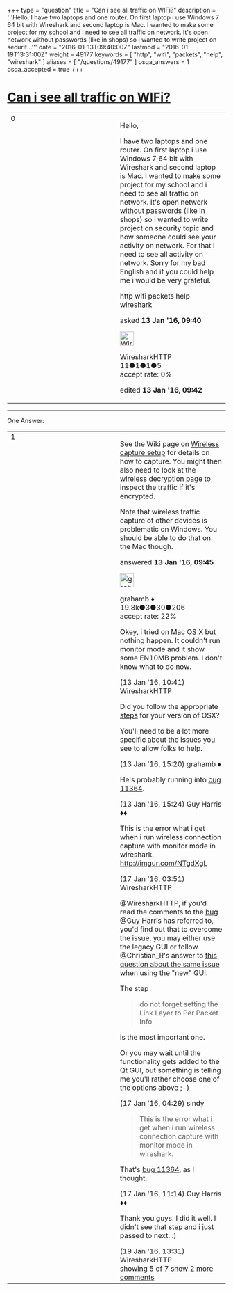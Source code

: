 +++
type = "question"
title = "Can i see all traffic on WIFi?"
description = '''Hello,  I have two laptops and one router. On first laptop i use Windows 7 64 bit with Wireshark and second laptop is Mac. I wanted to make some project for my school and i need to see all traffic on network. It&#x27;s open network without passwords (like in shops) so i wanted to write project on securit...'''
date = "2016-01-13T09:40:00Z"
lastmod = "2016-01-19T13:31:00Z"
weight = 49177
keywords = [ "http", "wifi", "packets", "help", "wireshark" ]
aliases = [ "/questions/49177" ]
osqa_answers = 1
osqa_accepted = true
+++

<div class="headNormal">

# [Can i see all traffic on WIFi?](/questions/49177/can-i-see-all-traffic-on-wifi)

</div>

<div id="main-body">

<div id="askform">

<table id="question-table" style="width:100%;"><colgroup><col style="width: 50%" /><col style="width: 50%" /></colgroup><tbody><tr class="odd"><td style="width: 30px; vertical-align: top"><div class="vote-buttons"><span id="post-49177-upvote" class="ajax-command post-vote up" rel="nofollow" title="I like this post (click again to cancel)"> </span><div id="post-49177-score" class="post-score" title="current number of votes">0</div><span id="post-49177-downvote" class="ajax-command post-vote down" rel="nofollow" title="I dont like this post (click again to cancel)"> </span> <span id="favorite-mark" class="ajax-command favorite-mark" rel="nofollow" title="mark/unmark this question as favorite (click again to cancel)"> </span><div id="favorite-count" class="favorite-count"></div></div></td><td><div id="item-right"><div class="question-body"><p>Hello,</p><p>I have two laptops and one router. On first laptop i use Windows 7 64 bit with Wireshark and second laptop is Mac. I wanted to make some project for my school and i need to see all traffic on network. It's open network without passwords (like in shops) so i wanted to write project on security topic and how someone could see your activity on network. For that i need to see all activity on network. Sorry for my bad English and if you could help me i would be very grateful.</p></div><div id="question-tags" class="tags-container tags"><span class="post-tag tag-link-http" rel="tag" title="see questions tagged &#39;http&#39;">http</span> <span class="post-tag tag-link-wifi" rel="tag" title="see questions tagged &#39;wifi&#39;">wifi</span> <span class="post-tag tag-link-packets" rel="tag" title="see questions tagged &#39;packets&#39;">packets</span> <span class="post-tag tag-link-help" rel="tag" title="see questions tagged &#39;help&#39;">help</span> <span class="post-tag tag-link-wireshark" rel="tag" title="see questions tagged &#39;wireshark&#39;">wireshark</span></div><div id="question-controls" class="post-controls"></div><div class="post-update-info-container"><div class="post-update-info post-update-info-user"><p>asked <strong>13 Jan '16, 09:40</strong></p><img src="https://secure.gravatar.com/avatar/3fd77f3186dc7d7b6e1772fd8f2a48db?s=32&amp;d=identicon&amp;r=g" class="gravatar" width="32" height="32" alt="WiresharkHTTP&#39;s gravatar image" /><p><span>WiresharkHTTP</span><br />
<span class="score" title="11 reputation points">11</span><span title="1 badges"><span class="badge1">●</span><span class="badgecount">1</span></span><span title="1 badges"><span class="silver">●</span><span class="badgecount">1</span></span><span title="5 badges"><span class="bronze">●</span><span class="badgecount">5</span></span><br />
<span class="accept_rate" title="Rate of the user&#39;s accepted answers">accept rate:</span> <span title="WiresharkHTTP has no accepted answers">0%</span></p></div><div class="post-update-info post-update-info-edited"><p><span> edited <strong>13 Jan '16, 09:42</strong> </span></p></div></div><div id="comments-container-49177" class="comments-container"></div><div id="comment-tools-49177" class="comment-tools"></div><div class="clear"></div><div id="comment-49177-form-container" class="comment-form-container"></div><div class="clear"></div></div></td></tr></tbody></table>

------------------------------------------------------------------------

<div class="tabBar">

<span id="sort-top"></span>

<div class="headQuestions">

One Answer:

</div>

</div>

<span id="49178"></span>

<div id="answer-container-49178" class="answer accepted-answer">

<table style="width:100%;"><colgroup><col style="width: 50%" /><col style="width: 50%" /></colgroup><tbody><tr class="odd"><td style="width: 30px; vertical-align: top"><div class="vote-buttons"><span id="post-49178-upvote" class="ajax-command post-vote up" rel="nofollow" title="I like this post (click again to cancel)"> </span><div id="post-49178-score" class="post-score" title="current number of votes">1</div><span id="post-49178-downvote" class="ajax-command post-vote down" rel="nofollow" title="I dont like this post (click again to cancel)"> </span> <span class="accept-answer on" rel="nofollow" title="WiresharkHTTP has selected this answer as the correct answer"> </span></div></td><td><div class="item-right"><div class="answer-body"><p>See the Wiki page on <a href="https://wiki.wireshark.org/CaptureSetup/WLAN">Wireless capture setup</a> for details on how to capture. You might then also need to look at the <a href="https://wiki.wireshark.org/HowToDecrypt802.11">wireless decryption page</a> to inspect the traffic if it's encrypted.</p><p>Note that wireless traffic capture of other devices is problematic on Windows. You should be able to do that on the Mac though.</p></div><div class="answer-controls post-controls"></div><div class="post-update-info-container"><div class="post-update-info post-update-info-user"><p>answered <strong>13 Jan '16, 09:45</strong></p><img src="https://secure.gravatar.com/avatar/d2a7e24ca66604c749c7c88c1da8ff78?s=32&amp;d=identicon&amp;r=g" class="gravatar" width="32" height="32" alt="grahamb&#39;s gravatar image" /><p><span>grahamb ♦</span><br />
<span class="score" title="19834 reputation points"><span>19.8k</span></span><span title="3 badges"><span class="badge1">●</span><span class="badgecount">3</span></span><span title="30 badges"><span class="silver">●</span><span class="badgecount">30</span></span><span title="206 badges"><span class="bronze">●</span><span class="badgecount">206</span></span><br />
<span class="accept_rate" title="Rate of the user&#39;s accepted answers">accept rate:</span> <span title="grahamb has 274 accepted answers">22%</span></p></div></div><div id="comments-container-49178" class="comments-container"><span id="49181"></span><div id="comment-49181" class="comment"><div id="post-49181-score" class="comment-score"></div><div class="comment-text"><p>Okey, i tried on Mac OS X but nothing happen. It couldn't run monitor mode and it show some EN10MB problem. I don't know what to do now.</p></div><div id="comment-49181-info" class="comment-info"><span class="comment-age">(13 Jan '16, 10:41)</span> <span class="comment-user userinfo">WiresharkHTTP</span></div></div><span id="49190"></span><div id="comment-49190" class="comment"><div id="post-49190-score" class="comment-score"></div><div class="comment-text"><p>Did you follow the appropriate <a href="https://wiki.wireshark.org/CaptureSetup/WLAN#Mac_OS_X">steps</a> for your version of OSX?</p><p>You'll need to be a lot more specific about the issues you see to allow folks to help.</p></div><div id="comment-49190-info" class="comment-info"><span class="comment-age">(13 Jan '16, 15:20)</span> <span class="comment-user userinfo">grahamb ♦</span></div></div><span id="49191"></span><div id="comment-49191" class="comment"><div id="post-49191-score" class="comment-score"></div><div class="comment-text"><p>He's probably running into <a href="https://bugs.wireshark.org/bugzilla/show_bug.cgi?id=11364">bug 11364</a>.</p></div><div id="comment-49191-info" class="comment-info"><span class="comment-age">(13 Jan '16, 15:24)</span> <span class="comment-user userinfo">Guy Harris ♦♦</span></div></div><span id="49286"></span><div id="comment-49286" class="comment"><div id="post-49286-score" class="comment-score"></div><div class="comment-text"><p>This is the error what i get when i run wireless connection capture with monitor mode in wireshark. <a href="http://imgur.com/NTgdXgL">http://imgur.com/NTgdXgL</a></p></div><div id="comment-49286-info" class="comment-info"><span class="comment-age">(17 Jan '16, 03:51)</span> <span class="comment-user userinfo">WiresharkHTTP</span></div></div><span id="49287"></span><div id="comment-49287" class="comment"><div id="post-49287-score" class="comment-score"></div><div class="comment-text"><p><span></span><span>@WiresharkHTTP</span>, if you'd read the comments to the <a href="https://bugs.wireshark.org/bugzilla/show_bug.cgi?id=11364">bug</a> <span></span><span>@Guy Harris</span> has referred to, you'd find out that to overcome the issue, you may either use the legacy GUI or follow <span>@Christian_R</span>'s answer to <a href="https://ask.wireshark.org/questions/42897/how-do-i-turn-on-monitor-mode-in-mac-os-x-with-wireshark-v199">this question about the same issue</a> when using the "new" GUI.</p><p>The step</p><blockquote><p>do not forget setting the Link Layer to Per Packet Info</p></blockquote><p>is the most important one.</p><p>Or you may wait until the functionality gets added to the Qt GUI, but something is telling me you'll rather choose one of the options above ;-)</p></div><div id="comment-49287-info" class="comment-info"><span class="comment-age">(17 Jan '16, 04:29)</span> <span class="comment-user userinfo">sindy</span></div></div><span id="49296"></span><div id="comment-49296" class="comment not_top_scorer"><div id="post-49296-score" class="comment-score"></div><div class="comment-text"><blockquote><p>This is the error what i get when i run wireless connection capture with monitor mode in wireshark.</p></blockquote><p>That's <a href="https://bugs.wireshark.org/bugzilla/show_bug.cgi?id=11364">bug 11364</a>, as I thought.</p></div><div id="comment-49296-info" class="comment-info"><span class="comment-age">(17 Jan '16, 11:14)</span> <span class="comment-user userinfo">Guy Harris ♦♦</span></div></div><span id="49390"></span><div id="comment-49390" class="comment not_top_scorer"><div id="post-49390-score" class="comment-score"></div><div class="comment-text"><p>Thank you guys. I did it well. I didn't see that step and i just passed to next. :)</p></div><div id="comment-49390-info" class="comment-info"><span class="comment-age">(19 Jan '16, 13:31)</span> <span class="comment-user userinfo">WiresharkHTTP</span></div></div></div><div id="comment-tools-49178" class="comment-tools"><span class="comments-showing"> showing 5 of 7 </span> <a href="#" class="show-all-comments-link">show 2 more comments</a></div><div class="clear"></div><div id="comment-49178-form-container" class="comment-form-container"></div><div class="clear"></div></div></td></tr></tbody></table>

</div>

<div class="paginator-container-left">

</div>

</div>

</div>

